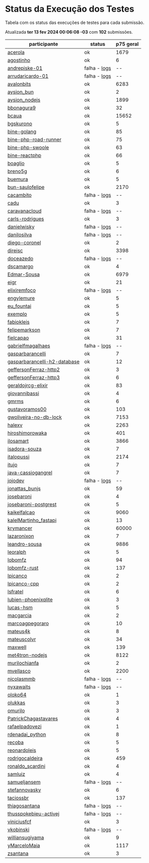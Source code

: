 # Status da Execução dos Testes
Tabela com os status das execuções de testes para cada submissão.

Atualizada **ter 13 fev 2024 00:06:08 -03** com **102** submissões.
 
| participante | status | p75 geral |
| --           | --     | --        |
| [acerola](./participantes/acerola) | ok | 1679 |
| [agostinho](./participantes/agostinho) | ok | 6 |
| [andrepiske-01](./participantes/andrepiske-01) | falha - [logs](./participantes/andrepiske-01/docker-compose.logs) | -- |
| [arrudaricardo-01](./participantes/arrudaricardo-01) | falha - [logs](./participantes/arrudaricardo-01/docker-compose.logs) | -- |
| [avalonbits](./participantes/avalonbits) | ok | 6283 |
| [aysion_bun](./participantes/aysion_bun) | ok | 2 |
| [aysion_nodejs](./participantes/aysion_nodejs) | ok | 1899 |
| [bbonagura9](./participantes/bbonagura9) | ok | 32 |
| [bcaua](./participantes/bcaua) | ok | 15652 |
| [bgskurono](./participantes/bgskurono) | ok | 5 |
| [bine-golang](./participantes/bine-golang) | ok | 85 |
| [bine-php-road-runner](./participantes/bine-php-road-runner) | ok | 75 |
| [bine-php-swoole](./participantes/bine-php-swoole) | ok | 63 |
| [bine-reactphp](./participantes/bine-reactphp) | ok | 66 |
| [boaglio](./participantes/boaglio) | ok | 5 |
| [breno5g](./participantes/breno5g) | ok | 6 |
| [buemura](./participantes/buemura) | ok | 5 |
| [bun-saulofelipe](./participantes/bun-saulofelipe) | ok | 2170 |
| [cacambito](./participantes/cacambito) | falha - [logs](./participantes/cacambito/docker-compose.logs) | -- |
| [cadu](./participantes/cadu) | ok | 3 |
| [caravanacloud](./participantes/caravanacloud) | falha - [logs](./participantes/caravanacloud/docker-compose.logs) | -- |
| [carls-rodrigues](./participantes/carls-rodrigues) | ok | 3 |
| [danielwisky](./participantes/danielwisky) | falha - [logs](./participantes/danielwisky/docker-compose.logs) | -- |
| [danilosilva](./participantes/danilosilva) | falha - [logs](./participantes/danilosilva/docker-compose.logs) | -- |
| [diego-coronel](./participantes/diego-coronel) | ok | 2 |
| [direisc](./participantes/direisc) | ok | 3398 |
| [doceazedo](./participantes/doceazedo) | falha - [logs](./participantes/doceazedo/docker-compose.logs) | -- |
| [dscamargo](./participantes/dscamargo) | ok | 4 |
| [Edmar-Sousa](./participantes/Edmar-Sousa) | ok | 6979 |
| [eigr](./participantes/eigr) | ok | 21 |
| [elixiremfoco](./participantes/elixiremfoco) | falha - [logs](./participantes/elixiremfoco/docker-compose.logs) | -- |
| [engylemure](./participantes/engylemure) | ok | 5 |
| [eu_fountai](./participantes/eu_fountai) | ok | 5 |
| [exemplo](./participantes/exemplo) | ok | 5 |
| [fabiokleis](./participantes/fabiokleis) | ok | 7 |
| [felipemarkson](./participantes/felipemarkson) | ok | 7 |
| [fielcapao](./participantes/fielcapao) | ok | 31 |
| [gabrielfmagalhaes](./participantes/gabrielfmagalhaes) | falha - [logs](./participantes/gabrielfmagalhaes/docker-compose.logs) | -- |
| [gasparbarancelli](./participantes/gasparbarancelli) | ok | 7 |
| [gasparbarancelli-h2-database](./participantes/gasparbarancelli-h2-database) | ok | 12 |
| [geffersonFerraz-http2](./participantes/geffersonFerraz-http2) | ok | 3 |
| [geffersonFerraz-http3](./participantes/geffersonFerraz-http3) | ok | 6 |
| [geraldojrcg-elixir](./participantes/geraldojrcg-elixir) | ok | 83 |
| [giovannibassi](./participantes/giovannibassi) | ok | 4 |
| [gmrms](./participantes/gmrms) | ok | 6 |
| [gustavoramos00](./participantes/gustavoramos00) | ok | 103 |
| [gwoliveira-no-db-lock](./participantes/gwoliveira-no-db-lock) | ok | 7153 |
| [halexv](./participantes/halexv) | ok | 2263 |
| [hiroshimorowaka](./participantes/hiroshimorowaka) | ok | 401 |
| [ilosamart](./participantes/ilosamart) | ok | 3866 |
| [isadora-souza](./participantes/isadora-souza) | ok | 7 |
| [italopussi](./participantes/italopussi) | ok | 2174 |
| [itujo](./participantes/itujo) | ok | 7 |
| [java-cassiogangrel](./participantes/java-cassiogangrel) | ok | 7 |
| [jojodev](./participantes/jojodev) | falha - [logs](./participantes/jojodev/docker-compose.logs) | -- |
| [jonattas_bunjs](./participantes/jonattas_bunjs) | ok | 59 |
| [josebaroni](./participantes/josebaroni) | ok | 4 |
| [josebaroni-postgrest](./participantes/josebaroni-postgrest) | ok | 5 |
| [kaikelfalcao](./participantes/kaikelfalcao) | ok | 9060 |
| [kalelMartinho_fastapi](./participantes/kalelMartinho_fastapi) | ok | 13 |
| [krymancer](./participantes/krymancer) | ok | 60000 |
| [lazaronixon](./participantes/lazaronixon) | ok | 7 |
| [leandro-sousa](./participantes/leandro-sousa) | ok | 9886 |
| [leoralph](./participantes/leoralph) | ok | 5 |
| [lobomfz](./participantes/lobomfz) | ok | 94 |
| [lobomfz-rust](./participantes/lobomfz-rust) | ok | 137 |
| [lpicanco](./participantes/lpicanco) | ok | 2 |
| [lpicanco-cpp](./participantes/lpicanco-cpp) | ok | 2 |
| [lsfratel](./participantes/lsfratel) | ok | 6 |
| [lubien-phoenixqlite](./participantes/lubien-phoenixqlite) | ok | 3 |
| [lucas-hsm](./participantes/lucas-hsm) | ok | 5 |
| [macgarcia](./participantes/macgarcia) | ok | 2 |
| [marcoagpegoraro](./participantes/marcoagpegoraro) | ok | 10 |
| [mateus4k](./participantes/mateus4k) | ok | 8 |
| [mateuscolvr](./participantes/mateuscolvr) | ok | 34 |
| [maxwell](./participantes/maxwell) | ok | 139 |
| [met4tron-nodejs](./participantes/met4tron-nodejs) | ok | 8122 |
| [murilochianfa](./participantes/murilochianfa) | ok | 2 |
| [mvellasco](./participantes/mvellasco) | ok | 2200 |
| [nicolasmmb](./participantes/nicolasmmb) | falha - [logs](./participantes/nicolasmmb/docker-compose.logs) | -- |
| [nyxawaits](./participantes/nyxawaits) | falha - [logs](./participantes/nyxawaits/docker-compose.logs) | -- |
| [oloko64](./participantes/oloko64) | ok | 1 |
| [olukkas](./participantes/olukkas) | ok | 3 |
| [omurilo](./participantes/omurilo) | ok | 3 |
| [PatrickChagastavares](./participantes/PatrickChagastavares) | ok | 4 |
| [rafaelpadovezi](./participantes/rafaelpadovezi) | ok | 1 |
| [rdenadai_python](./participantes/rdenadai_python) | ok | 8 |
| [recoba](./participantes/recoba) | ok | 5 |
| [reonardoleis](./participantes/reonardoleis) | ok | 5 |
| [rodrigocaldeira](./participantes/rodrigocaldeira) | ok | 459 |
| [ronaldo_scardini](./participantes/ronaldo_scardini) | ok | 4 |
| [samluiz](./participantes/samluiz) | ok | 4 |
| [samueljansem](./participantes/samueljansem) | falha - [logs](./participantes/samueljansem/docker-compose.logs) | -- |
| [stefannovasky](./participantes/stefannovasky) | ok | 6 |
| [taciossbr](./participantes/taciossbr) | ok | 137 |
| [thiagosantana](./participantes/thiagosantana) | falha - [logs](./participantes/thiagosantana/docker-compose.logs) | -- |
| [thusspokebieu-activej](./participantes/thusspokebieu-activej) | falha - [logs](./participantes/thusspokebieu-activej/docker-compose.logs) | -- |
| [viniciusfcf](./participantes/viniciusfcf) | ok | 3 |
| [vkobinski](./participantes/vkobinski) | falha - [logs](./participantes/vkobinski/docker-compose.logs) | -- |
| [williansugiyama](./participantes/williansugiyama) | ok | 9 |
| [yMarceloMaia](./participantes/yMarceloMaia) | ok | 1117 |
| [zsantana](./participantes/zsantana) | ok | 3 |
